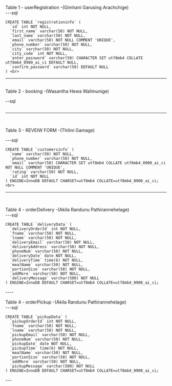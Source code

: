
Table 1 - userRegistration -(Gimhani Garusing Arachchige) <br>
---sql<br>
```
CREATE TABLE `registrationinfo` (
  `id` int NOT NULL,
  `first_name` varchar(50) NOT NULL,
  `last_name` varchar(50) NOT NULL,
  `email` varchar(50) NOT NULL COMMENT 'UNIQUE',
  `phone_number` varchar(50) NOT NULL,
  `city` varchar(50) NOT NULL,
  `city_code` int NOT NULL,
  `enter_password` varchar(50) CHARACTER SET utf8mb4 COLLATE utf8mb4_0900_ai_ci DEFAULT NULL,
  `confirm_password` varchar(50) DEFAULT NULL
) <br>
```
---
<br>
Table 2 - booking -(Wasantha Hewa Walimunige) <br>

--sql<br>
```

```
---
<br>


Table 3 - REVEIW FORM -(Thilini Gamage)<br>

---sql<br>
```
CREATE TABLE `customersinfo` (
  `name` varchar(50) NOT NULL,
  `phone_number` varchar(50) NOT NULL,
  `email` varchar(50) CHARACTER SET utf8mb4 COLLATE utf8mb4_0900_ai_ci NOT NULL COMMENT 'UNIQUE',
  `rating` varchar(50) NOT NULL,
  `id` int NOT NULL
) ENGINE=InnoDB DEFAULT CHARSET=utf8mb4 COLLATE=utf8mb4_0900_ai_ci;
<br>
```
---
<br>

Table 4 - orderDelivery -(Akila Randunu Pathirannehelage)<br>
---sql<br>
```
CREATE TABLE `deliveryData` (
  `deliveryOrderId` int NOT NULL,
  `fname` varchar(50) NOT NULL,
  `lname` varchar(50) NOT NULL,
  `deliveryEmail` varchar(50) NOT NULL,
  `deliveryAddress` varchar(50) NOT NULL,
  `phoneNum` varchar(50) NOT NULL,
  `deliveryDate` date NOT NULL,
  `deliveryTime` time(6) NOT NULL,
  `mealName` varchar(50) NOT NULL,
  `portionSize` varchar(50) NOT NULL,
  `addMore` varchar(50) NOT NULL,
  `deliveryMessage` varchar(500) NOT NULL
) ENGINE=InnoDB DEFAULT CHARSET=utf8mb4 COLLATE=utf8mb4_0900_ai_ci;

```
---- <br>

Table 4 - orderPickup -(Akila Randunu Pathirannehelage)<br>
---sql<br>
```
CREATE TABLE `pickupData` (
  `pickupOrderId` int NOT NULL,
  `fname` varchar(50) NOT NULL,
  `lname` varchar(50) NOT NULL,
  `pickupEmail` varchar(50) NOT NULL,
  `phoneNum` varchar(50) NOT NULL,
  `pickupDate` date NOT NULL,
  `pickupTime` time(6) NOT NULL,
  `mealName` varchar(50) NOT NULL,
  `portionSize` varchar(50) NOT NULL,
  `addMore` varchar(50) NOT NULL,
  `pickupMessage` varchar(500) NOT NULL
) ENGINE=InnoDB DEFAULT CHARSET=utf8mb4 COLLATE=utf8mb4_0900_ai_ci;
```
---<br>
